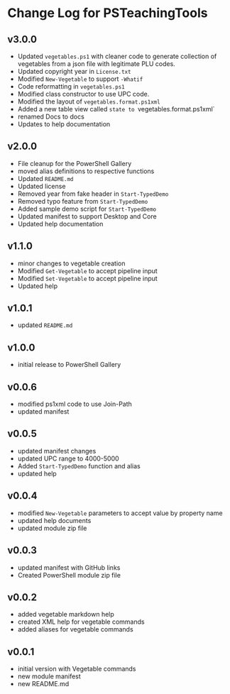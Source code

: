 # Change Log for PSTeachingTools

## v3.0.0

+ Updated `vegetables.ps1` with cleaner code to generate collection of vegetables from a json file with legitimate PLU codes.
+ Updated copyright year in `License.txt`
+ Modified `New-Vegetable` to support `-Whatif`
+ Code reformatting in `vegetables.ps1`
+ Modified class constructor to use UPC code.
+ Modified the layout of `vegetables.format.ps1xml`
+ Added a new table view called `state to `vegetables.format.ps1xml`
+ renamed Docs to docs
+ Updates to help documentation

## v2.0.0

+ File cleanup for the PowerShell Gallery
+ moved alias definitions to respective functions
+ Updated `README.md`
+ Updated license
+ Removed year from fake header in `Start-TypedDemo`
+ Removed typo feature from `Start-TypedDemo`
+ Added sample demo script for `Start-TypedDemo`
+ Updated manifest to support Desktop and Core
+ Updated help documentation

## v1.1.0

+ minor changes to vegetable creation
+ Modified `Get-Vegetable` to accept pipeline input
+ Modified `Set-Vegetable` to accept pipeline input
+ Updated help

## v1.0.1

+ updated `README.md`

## v1.0.0

+ initial release to PowerShell Gallery

## v0.0.6

+ modified ps1xml code to use Join-Path
+ updated manifest

## v0.0.5

+ updated manifest changes
+ updated UPC range to 4000-5000
+ Added `Start-TypedDemo` function and alias
+ updated help

## v0.0.4

+ modified `New-Vegetable` parameters to accept value by property name
+ updated help documents
+ updated module zip file

## v0.0.3

+ updated manifest with GitHub links
+ Created PowerShell module zip file

## v0.0.2

+ added vegetable markdown help
+ created XML help for vegetable commands
+ added aliases for vegetable commands

## v0.0.1

+ initial version with Vegetable commands
+ new module manifest
+ new README.md
